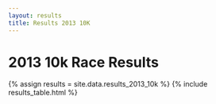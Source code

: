 ```yaml
---
layout: results
title: Results 2013 10K
---
```


# 2013 10k Race Results

{% assign results = site.data.results_2013_10k %}
{% include results_table.html %}

